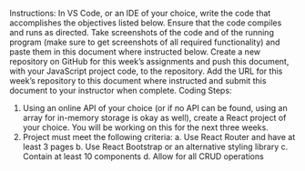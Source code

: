 Instructions: In VS Code, or an IDE of your choice, write the code that accomplishes the objectives listed below. Ensure that the code compiles and runs as directed. Take screenshots of the code and of the running program (make sure to get screenshots of all required functionality) and paste them in this document where instructed below. Create a new repository on GitHub for this week’s assignments and push this document, with your JavaScript project code, to the repository. Add the URL for this week’s repository to this document where instructed and submit this document to your instructor when complete.
Coding Steps:
1.	Using an online API of your choice (or if no API can be found, using an array for in-memory storage is okay as well), create a React project of your choice. You will be working on this for the next three weeks. 
2.	Project must meet the following criteria:
a.	Use React Router and have at least 3 pages
b.	Use React Bootstrap or an alternative styling library
c.	Contain at least 10 components
d.	Allow for all CRUD operations
